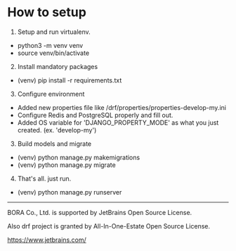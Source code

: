 # How to setup

1. Setup and run virtualenv.
- python3 -m venv venv
- source venv/bin/activate

2. Install mandatory packages
- (venv) pip install -r requirements.txt

3. Configure environment
- Added new properties file like /drf/properties/properties-develop-my.ini
- Configure Redis and PostgreSQL properly and fill out.
- Added OS variable for 'DJANGO_PROPERTY_MODE' as what you just created. (ex. 'develop-my')

3. Build models and migrate
- (venv) python manage.py makemigrations
- (venv) python manage.py migrate

4. That's all. just run.
- (venv) python manage.py runserver

 
<hr/>
 
BORA Co., Ltd. is supported by JetBrains Open Source License.

Also drf project is granted by All-In-One-Estate Open Source License.

<https://www.jetbrains.com/>
